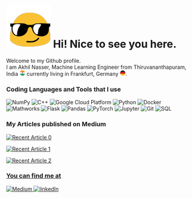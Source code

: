 # ![alt text](tenor.gif "Title") Hi! Nice to see you here.

Welcome to my Github profile. \
I am Akhil Nasser, Machine Learning Engineer from Thiruvananthapuram, India <img src="india.png" alt="indian flag" width="15"/> currently living in Frankfurt, Germany <img src="germany.png" alt="german flag" width="15"/>.

### Coding Languages and Tools that I use

<img src="https://img.shields.io/badge/-NumPy-013243?logo=NumPy&logoColor=white&style=flat-square" alt="NumPy" /> <img src="https://img.shields.io/badge/C%2B%2B-00599C?style=for-the-badge&logo=c%2B%2B&logoColor=white&style=flat-square" alt="C++" /> <img src="https://img.shields.io/badge/Google_Cloud_Platform-4285F4?style=for-the-badge&logo=google-cloud&logoColor=white&style=flat-square" alt="Google Cloud Platform" /> <img src="https://img.shields.io/badge/Python-3776AB?style=for-the-badge&logo=python&logoColor=white&style=flat-square" alt="Python" />  <img src="https://img.shields.io/badge/Docker-2CA5E0?style=for-the-badge&logo=docker&logoColor=white&style=flat-square" alt="Docker" /> <img src="https://img.shields.io/badge/-Mathworks-00BFFF?logo=Mathworks&logoColor=white&style=flat-square" alt="Mathworks" />   <img src="https://img.shields.io/badge/Flask-000000?style=for-the-badge&logo=flask&logoColor=white&style=flat-square" alt="Flask" /> <img src="https://img.shields.io/badge/-Pandas-4B0082?logo=Pandas&logoColor=white&style=flat-square" alt="Pandas" />  <img src="https://img.shields.io/badge/-PyTorch-FF4500?logo=PyTorch&logoColor=white&style=flat-square" alt="PyTorch" /> <img src="https://img.shields.io/badge/Jupyter-F37626.svg?&style=for-the-badge&logo=Jupyter&logoColor=white&style=flat-square" alt="Jupyter" /> 
<img src="https://img.shields.io/badge/Git-F05032?style=for-the-badge&logo=git&logoColor=white&style=flat-square" alt="Git" /> 
 <img src="https://img.shields.io/badge/Microsoft%20SQL%20Sever-CC2927?style=for-the-badge&logo=microsoft%20sql%20server&logoColor=white&style=flat-square" alt="SQL" />

### My Articles published on Medium

<a target="_blank" href="https://github-readme-medium-recent-article.vercel.app/medium/@eakhil711/0"><img src="https://github-readme-medium-recent-article.vercel.app/medium/@eakhil711/0" alt="Recent Article 0"> 

<a target="_blank" href="https://github-readme-medium-recent-article.vercel.app/medium/@eakhil711/1"><img src="https://github-readme-medium-recent-article.vercel.app/medium/@eakhil711/1" alt="Recent Article 1"> 

<a target="_blank" href="https://github-readme-medium-recent-article.vercel.app/medium/@eakhil711/2"><img src="https://github-readme-medium-recent-article.vercel.app/medium/@eakhil711/2" alt="Recent Article 2"> 


### You can find me at

<a href="https://medium.com/@eakhil711" target="_blank">
<img src="https://img.shields.io/badge/Medium-12100E?style=for-the-badge&logo=medium&logoColor=white&style=flat-square" alt="Medium" /> 
</a>
<a href="https://www.linkedin.com/in/akhil-nasser-3994a6116/" target="_blank">
<img src="https://img.shields.io/badge/LinkedIn-0077B5?style=for-the-badge&logo=linkedin&logoColor=white&style=flat-square" alt="linkedIn" /> 
</a>
<!---
akhilnas/akhilnas is a ✨ special ✨ repository because its `README.md` (this file) appears on your GitHub profile.
You can click the Preview link to take a look at your changes.
--->
